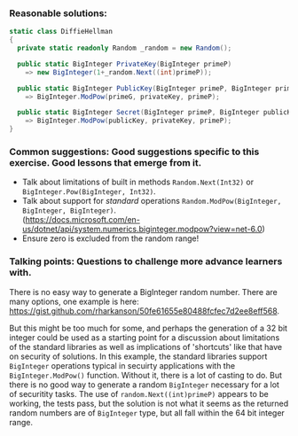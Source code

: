 ### Reasonable solutions: 

```csharp
static class DiffieHellman
{
  private static readonly Random _random = new Random();

  public static BigInteger PrivateKey(BigInteger primeP) 
    => new BigInteger(1+_random.Next((int)primeP));

  public static BigInteger PublicKey(BigInteger primeP, BigInteger primeG, BigInteger privateKey) 
    => BigInteger.ModPow(primeG, privateKey, primeP);

  public static BigInteger Secret(BigInteger primeP, BigInteger publicKey, BigInteger privateKey) 
    => BigInteger.ModPow(publicKey, privateKey, primeP);
}
```


### Common suggestions: Good suggestions specific to this exercise. Good lessons that emerge from it.

- Talk about limitations of built in methods `Random.Next(Int32)` or `BigInteger.Pow(BigInteger, Int32)`. 
- Talk about support for *standard* operations `Random.ModPow(BigInteger, BigInteger, BigInteger)`. 
<br />(https://docs.microsoft.com/en-us/dotnet/api/system.numerics.biginteger.modpow?view=net-6.0)
- Ensure zero is excluded from the random range!

### Talking points: Questions to challenge more advance learners with.

There is no easy way to generate a BigInteger random number. There are many options, one example is here:
https://gist.github.com/rharkanson/50fe61655e80488fcfec7d2ee8eff568. 

But this might be too much for some, and perhaps the generation of a 32 bit integer could be used as a starting point 
for a discussion about limitations of the standard libraries as well as implications of 'shortcuts' like that have 
on security of solutions. In this example, the standard libraries support `BigInteger` operations typical in secuirty 
applications with the `BigInteger.ModPow()` function. Without it, there is a lot of casting to do. But there is 
no good way to generate a random `BigInteger` necessary for a lot of securitity tasks. The use of `random.Next((int)primeP)`
appears to be working, the tests pass, but the solution is not what it seems as the returned random numbers 
are of `BigInteger` type, but all fall within the 64 bit integer range. 
